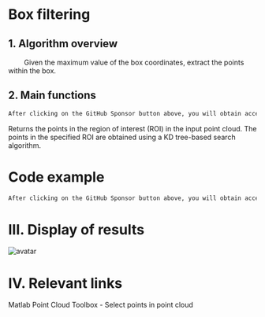 #  Box filtering 

##  1. Algorithm overview 

    Given the maximum value of the box coordinates, extract the points within the box. 

##  2. Main functions 

  ```python  
After clicking on the GitHub Sponsor button above, you will obtain access permissions to my private code repository ( https://github.com/slowlon/my_code_bar ) to view this blog code. By searching the code number of this blog, you can find the code you need, code number is: 2024020309574567657
  ```  
 Returns the points in the region of interest (ROI) in the input point cloud. The points in the specified ROI are obtained using a KD tree-based search algorithm. 

#  Code example 

  ```python  
After clicking on the GitHub Sponsor button above, you will obtain access permissions to my private code repository ( https://github.com/slowlon/my_code_bar ) to view this blog code. By searching the code number of this blog, you can find the code you need, code number is: 2024020309574567657
  ```  
#  III. Display of results 

 ![avatar]( 6305f8ae7e8a422494ced3172c9d9a64.png) 

#  IV. Relevant links 

 Matlab Point Cloud Toolbox - Select points in point cloud 

